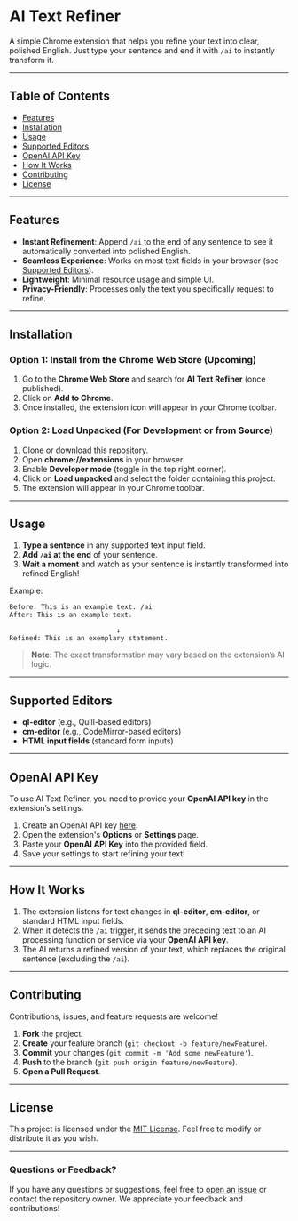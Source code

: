 # AI Text Refiner

A simple Chrome extension that helps you refine your text into clear, polished English. Just type your sentence and end it with `/ai` to instantly transform it.

---

## Table of Contents

- [Features](#features)
- [Installation](#installation)
- [Usage](#usage)
- [Supported Editors](#supported-editors)
- [OpenAI API Key](#openai-api-key)
- [How It Works](#how-it-works)
- [Contributing](#contributing)
- [License](#license)

---

## Features

- **Instant Refinement**: Append `/ai` to the end of any sentence to see it automatically converted into polished English.
- **Seamless Experience**: Works on most text fields in your browser (see [Supported Editors](#supported-editors)).
- **Lightweight**: Minimal resource usage and simple UI.
- **Privacy-Friendly**: Processes only the text you specifically request to refine.

---

## Installation

### Option 1: Install from the Chrome Web Store (Upcoming)
1. Go to the **Chrome Web Store** and search for **AI Text Refiner** (once published).
2. Click on **Add to Chrome**.
3. Once installed, the extension icon will appear in your Chrome toolbar.

### Option 2: Load Unpacked (For Development or from Source)
1. Clone or download this repository.
2. Open **chrome://extensions** in your browser.
3. Enable **Developer mode** (toggle in the top right corner).
4. Click on **Load unpacked** and select the folder containing this project.
5. The extension will appear in your Chrome toolbar.

---

## Usage

1. **Type a sentence** in any supported text input field.  
2. **Add `/ai` at the end** of your sentence.  
3. **Wait a moment** and watch as your sentence is instantly transformed into refined English!  

Example:

```
Before: This is an example text. /ai
After: This is an example text.

                           ↓
Refined: This is an exemplary statement.
```

> **Note**: The exact transformation may vary based on the extension’s AI logic.

---

## Supported Editors

- **ql-editor** (e.g., Quill-based editors)
- **cm-editor** (e.g., CodeMirror-based editors)
- **HTML input fields** (standard form inputs)

---

## OpenAI API Key

To use AI Text Refiner, you need to provide your **OpenAI API key** in the extension’s settings.

1. Create an OpenAI API key [here](https://platform.openai.com/account/api-keys).  
2. Open the extension's **Options** or **Settings** page.  
3. Paste your **OpenAI API Key** into the provided field.  
4. Save your settings to start refining your text!

---

## How It Works

1. The extension listens for text changes in **ql-editor**, **cm-editor**, or standard HTML input fields.
2. When it detects the `/ai` trigger, it sends the preceding text to an AI processing function or service via your **OpenAI API key**.
3. The AI returns a refined version of your text, which replaces the original sentence (excluding the `/ai`).

---

## Contributing

Contributions, issues, and feature requests are welcome!

1. **Fork** the project.
2. **Create** your feature branch (`git checkout -b feature/newFeature`).
3. **Commit** your changes (`git commit -m 'Add some newFeature'`).
4. **Push** to the branch (`git push origin feature/newFeature`).
5. **Open a Pull Request**.

---

## License

This project is licensed under the [MIT License](LICENSE). Feel free to modify or distribute it as you wish.

---

### Questions or Feedback?

If you have any questions or suggestions, feel free to [open an issue](../../issues) or contact the repository owner. We appreciate your feedback and contributions!
